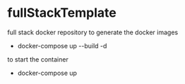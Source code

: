 # fullStackTemplate
full stack docker repository
to generate the docker images
  - docker-compose up --build -d

to start the container
  - docker-compose up
